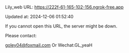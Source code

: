 Lily_web URL: https://222f-61-165-102-156.ngrok-free.app

Updated at: 2024-12-06 01:52:40

If you cannot open this URL, the server might be down.

Please contact: 

goley04@foxmail.com Or Wechat:GL_yeaH